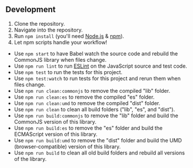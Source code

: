 ## Development
1. Clone the repository.
2. Navigate into the repository.
3. Run `npm install` (you'll need [Node.js](https://nodejs.org/en/) & [npm](https://www.npmjs.com/)).
4. Let npm scripts handle your workflow!
  * Use `npm start` to have Babel watch the source code and rebuild the CommonJS library when files change.
  * Use `npm run lint` to run [ESLint](http://eslint.org/) on the JavaScript source and test code.
  * Use `npm test` to run the tests for this project.
  * Use `npm test:watch` to run tests for this project and rerun them when files change.
  * Use `npm run clean:commonjs` to remove the compiled "lib" folder.
  * Use `npm run clean:es` to remove the compiled "es" folder.
  * Use `npm run clean:umd` to remove the compiled "dist" folder.
  * Use `npm run clean` to clean all build folders ("lib", "es", and "dist").
  * Use `npm run build:commonjs` to remove the "lib" folder and build the CommonJS version of this library.
  * Use `npm run build:es` to remove the "es" folder and build the ECMAScript version of this library.
  * Use `npm run build:umd` to remove the "dist" folder and build the UMD (browser-compatible) version of this library.
  * Use `npm run build` to clean all old build folders and rebuild all versions of the library.
